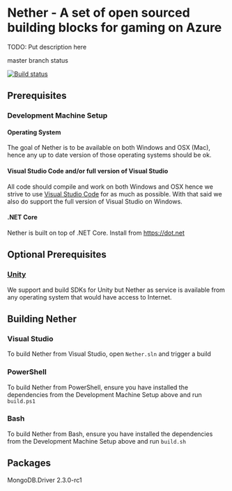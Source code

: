 # Nether - A set of open sourced building blocks for gaming on Azure

TODO: Put description here

master branch status

[![Build status](https://ci.appveyor.com/api/projects/status/4fgaaeakffhf32vu/branch/master?svg=true)](https://ci.appveyor.com/project/stuartleeks/nether/branch/master)


## Prerequisites

### Development Machine Setup

#### Operating System

The goal of Nether is to be available on both Windows and OSX (Mac), hence any up to date version of those operating systems should be ok.

#### Visual Studio Code and/or full version of Visual Studio

All code should compile and work on both Windows and OSX hence we strive to use [Visual Studio Code](https://code.visualstudio.com) for as much as possible. With that said we also do support the full version of Visual Studio on Windows.

#### .NET Core

Nether is built on top of .NET Core. Install from https://dot.net

## Optional Prerequisites

### [Unity](http://unity3d.com)

We support and build SDKs for Unity but Nether as service is available from any operating system that would have access to Internet.

## Building Nether

### Visual Studio

To build Nether from Visual Studio, open `Nether.sln` and trigger a build

### PowerShell

To build Nether from PowerShell, ensure you have installed the dependencies from the Development Machine Setup above and run `build.ps1`

### Bash

To build Nether from Bash, ensure you have installed the dependencies from the Development Machine Setup above and run `build.sh`

## Packages
MongoDB.Driver 2.3.0-rc1